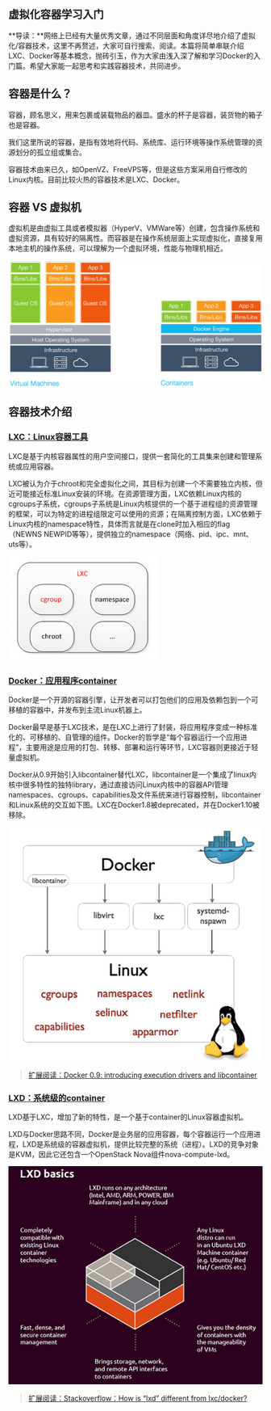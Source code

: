 ## 虚拟化容器学习入门 ##

**导读：**网络上已经有大量优秀文章，通过不同层面和角度详尽地介绍了虚拟化/容器技术，这里不再赘述，大家可自行搜索、阅读。本篇将简单串联介绍LXC、Docker等基本概念，抛砖引玉，作为大家由浅入深了解和学习Docker的入门篇。希望大家能一起思考和实践容器技术，共同进步。

## 容器是什么？ ##

容器，顾名思义，用来包裹或装载物品的器皿。盛水的杯子是容器，装货物的箱子也是容器。

我们这里所说的容器，是指有效地将代码、系统库、运行环境等操作系统管理的资源划分的孤立组或集合。

容器技术由来已久，如OpenVZ、FreeVPS等，但是这些方案采用自行修改的Linux内核。目前比较火热的容器技术是LXC、Docker。

## 容器 VS 虚拟机 ##

虚拟机是由虚拟工具或者模拟器（HyperV、VMWare等）创建，包含操作系统和虚拟资源，具有较好的隔离性。而容器是在操作系统层面上实现虚拟化，直接复用本地主机的操作系统，可以理解为一个虚拟环境，性能与物理机相近。

  ![vs](docker1/vs.jpg)

## 容器技术介绍 ##

### [LXC：Linux容器工具](https://linuxcontainers.org/lxc/introduction/) ###

LXC是基于内核容器属性的用户空间接口，提供一套简化的工具集来创建和管理系统或应用容器。

LXC被认为介于chroot和完全虚拟化之间，其目标为创建一个不需要独立内核，但近可能接近标准Linux安装的环境。在资源管理方面，LXC依赖Linux内核的cgroups子系统，cgroups子系统是Linux内核提供的一个基于进程组的资源管理的框架，可以为特定的进程组限定可以使用的资源；在隔离控制方面，LXC依赖于Linux内核的namespace特性，具体而言就是在clone时加入相应的flag（NEWNS NEWPID等等），提供独立的namespace（网络、pid、ipc、mnt、uts等）。

  ![lxc](docker1/lxc.jpg)

### [Docker：应用程序container](https://www.docker.com/what-docker) ###

Docker是一个开源的容器引擎，让开发者可以打包他们的应用及依赖包到一个可移植的容器中，并发布到主流Linux机器上。

Docker最早是基于LXC技术，是在LXC上进行了封装，将应用程序变成一种标准化的、可移植的、自管理的组件。Docker的哲学是“每个容器运行一个应用进程”，主要用途是应用的打包、转移、部署和运行等环节，LXC容器则更接近于轻量虚拟机。

Docker从0.9开始引入libcontainer替代LXC，libcontainer是一个集成了linux内核中很多特性的独特library，通过直接访问Linux内核中的容器API管理namespaces、cgroups、capabilities及文件系统来进行容器控制，libcontainer和Linux系统的交互如下图。LXC在Docker1.8被deprecated，并在Docker1.10被移除。

 ![docker](docker1/docker.jpg)

> [扩展阅读：Docker 0.9: introducing execution drivers and libcontainer](https://blog.docker.com/2014/03/docker-0-9-introducing-execution-drivers-and-libcontainer/)

### [LXD：系统级的container](https://linuxcontainers.org/lxd/) ###

LXD基于LXC，增加了新的特性，是一个基于container的Linux容器虚拟机。

LXD与Docker思路不同，Docker是业务层的应用容器，每个容器运行一个应用进程，LXD是系统级的容器虚拟机，提供比较完整的系统（进程）。LXD的竞争对象是KVM，因此它还包含一个OpenStack Nova组件nova-compute-lxd。

  ![lxd](docker1/lxd.jpg)

> [扩展阅读：Stackoverflow：How is “lxd” different from lxc/docker?](http://stackoverflow.com/questions/30430526/how-is-lxd-different-from-lxc-docker)
